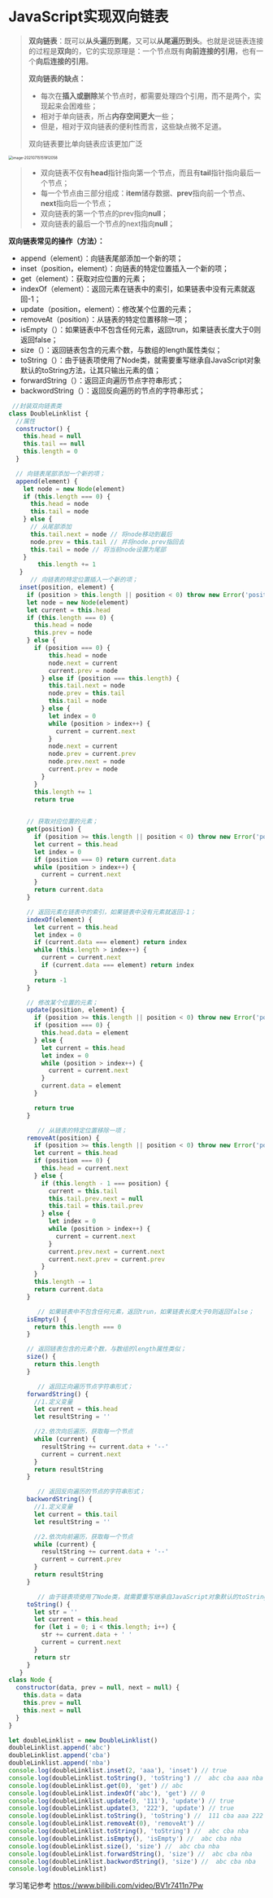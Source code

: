 # JavaScript实现双向链表



> **双向链表**：既可以**从头遍历到尾**，又可以**从尾遍历到头**。也就是说链表连接的过程是**双向**的，它的实现原理是：一个节点既有**向前连接的引用**，也有一个**向后连接的引用**。
>
> **双向链表的缺点：**
>
> - 每次在**插入或删除**某个节点时，都需要处理四个引用，而不是两个，实现起来会困难些；
> - 相对于单向链表，所占**内存空间更大**一些；
> - 但是，相对于双向链表的便利性而言，这些缺点微不足道。
>
> 双向链表要比单向链表应该更加广泛

<img src="../../static/images/image-20210715151912058.png" alt="image-20210715151912058" style="zoom:50%;" />

> - 双向链表不仅有**head**指针指向第一个节点，而且有**tail**指针指向最后一个节点；
> - 每一个节点由三部分组成：**item**储存数据、**prev**指向前一个节点、**next**指向后一个节点；
> - 双向链表的第一个节点的prev指向**null**；
> - 双向链表的最后一个节点的next指向**null**；



**双向链表常见的操作（方法）：**

- append（element）：向链表尾部添加一个新的项；
- inset（position，element）：向链表的特定位置插入一个新的项；
- get（element）：获取对应位置的元素；
- indexOf（element）：返回元素在链表中的索引，如果链表中没有元素就返回-1；
- update（position，element）：修改某个位置的元素；
- removeAt（position）：从链表的特定位置移除一项；
- isEmpty（）：如果链表中不包含任何元素，返回trun，如果链表长度大于0则返回false；
- size（）：返回链表包含的元素个数，与数组的length属性类似；
- toString（）：由于链表项使用了Node类，就需要重写继承自JavaScript对象默认的toString方法，让其只输出元素的值；
- forwardString（）：返回正向遍历节点字符串形式；
- backwordString（）：返回反向遍历的节点的字符串形式；

```js
 //封装双向链表类
class DoubleLinklist {
  //属性
  constructor() {
    this.head = null
    this.tail == null
    this.length = 0
  }

  // 向链表尾部添加一个新的项；
  append(element) {
    let node = new Node(element)
    if (this.length === 0) {
      this.head = node
      this.tail = node
    } else {
      // 从尾部添加
      this.tail.next = node // 将node移动到最后
      node.prev = this.tail // 并将node.prev指回去
      this.tail = node // 将当前node设置为尾部
    }
  		this.length += 1
   }
      // 向链表的特定位置插入一个新的项；
   inset(position, element) {
     if (position > this.length || position < 0) throw new Error('position有误')
     let node = new Node(element)
     let current = this.head
     if (this.length === 0) {
       this.head = node
       this.prev = node
     } else {
       if (position === 0) {
           this.head = node
           node.next = current
           current.prev = node
         } else if (position === this.length) {
           this.tail.next = node
           node.prev = this.tail
           this.tail = node
         } else {
           let index = 0
           while (position > index++) {
             current = current.next
           }
           node.next = current
           node.prev = current.prev
           node.prev.next = node
           current.prev = node
         }
       }
       this.length += 1
       return true
   

     // 获取对应位置的元素；
     get(position) {
       if (position >= this.length || position < 0) throw new Error('position有误')
       let current = this.head
       let index = 0
       if (position === 0) return current.data
       while (position > index++) {
         current = current.next
       }
       return current.data
     }

     // 返回元素在链表中的索引，如果链表中没有元素就返回-1；
     indexOf(element) {
       let current = this.head
       let index = 0
       if (current.data === element) return index
       while (this.length > index++) {
         current = current.next
         if (current.data === element) return index
       }
       return -1
     }

     // 修改某个位置的元素；
     update(position, element) {
       if (position >= this.length || position < 0) throw new Error('position有误')
       if (position === 0) {
         this.head.data = element
       } else {
         let current = this.head
         let index = 0
         while (position > index++) {
           current = current.next
         }
         current.data = element
       }

       return true
     }

        // 从链表的特定位置移除一项；
     removeAt(position) {
       if (position >= this.length || position < 0) throw new Error('position有误')
       let current = this.head
       if (position === 0) {
         this.head = current.next
       } else {
         if (this.length - 1 === position) {
           current = this.tail
           this.tail.prev.next = null
           this.tail = this.tail.prev
         } else {
           let index = 0
           while (position > index++) {
             current = current.next
           }
           current.prev.next = current.next
           current.next.prev = current.prev
         }
       }
       this.length -= 1
       return current.data
     }

        // 如果链表中不包含任何元素，返回trun，如果链表长度大于0则返回false；
     isEmpty() {
       return this.length === 0
     }

     // 返回链表包含的元素个数，与数组的length属性类似；
     size() {
       return this.length
     }

        // 返回正向遍历节点字符串形式；
     forwardString() {
       //1.定义变量
       let current = this.head
       let resultString = ''

       //2.依次向后遍历，获取每一个节点
       while (current) {
         resultString += current.data + '--'
         current = current.next
       }
       return resultString
     }

        // 返回反向遍历的节点的字符串形式；
     backwordString() {
       //1.定义变量
       let current = this.tail
       let resultString = ''

       //2.依次向前遍历，获取每一个节点
       while (current) {
         resultString += current.data + '--'
         current = current.prev
       }
       return resultString
     }

        // 由于链表项使用了Node类，就需要重写继承自JavaScript对象默认的toString方法，让其只输出元素的值；
     toString() {
       let str = ''
       let current = this.head
       for (let i = 0; i < this.length; i++) {
         str += current.data + ' '
         current = current.next
       }
       return str
     }
   }
class Node {
  constructor(data, prev = null, next = null) {
    this.data = data
    this.prev = null
    this.next = null
  }
}

let doubleLinklist = new DoubleLinklist()
doubleLinklist.append('abc')
doubleLinklist.append('cba')
doubleLinklist.append('nba')
console.log(doubleLinklist.inset(2, 'aaa'), 'inset') // true
console.log(doubleLinklist.toString(), 'toString') //  abc cba aaa nba
console.log(doubleLinklist.get(0), 'get') // abc
console.log(doubleLinklist.indexOf('abc'), 'get') // 0
console.log(doubleLinklist.update(0, '111'), 'update') // true
console.log(doubleLinklist.update(3, '222'), 'update') // true
console.log(doubleLinklist.toString(), 'toString') //  111 cba aaa 222
console.log(doubleLinklist.removeAt(0), 'removeAt') //
console.log(doubleLinklist.toString(), 'toString') //  abc cba nba
console.log(doubleLinklist.isEmpty(), 'isEmpty') //  abc cba nba
console.log(doubleLinklist.size(), 'size') //  abc cba nba
console.log(doubleLinklist.forwardString(), 'size') //  abc cba nba
console.log(doubleLinklist.backwordString(), 'size') //  abc cba nba
console.log(doubleLinklist)
```

学习笔记参考 https://www.bilibili.com/video/BV1r7411n7Pw
